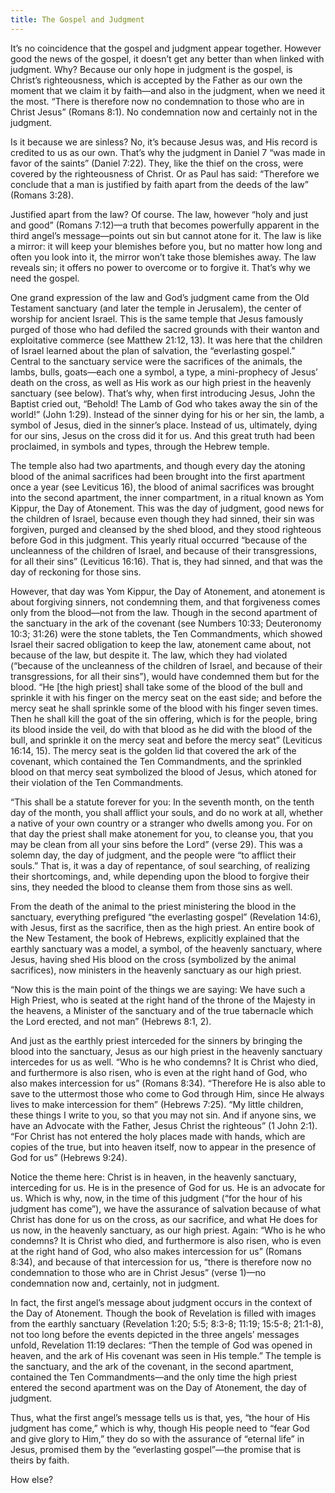 ```yaml
---
title: The Gospel and Judgment
---
```


It’s no coincidence that the gospel and judgment appear together. However good the news of the gospel, it doesn’t get any better than when linked with judgment. Why? Because our only hope in judgment is the gospel, is Christ’s righteousness, which is accepted by the Father as our own the moment that we claim it by faith—and also in the judgment, when we need it the most. “There is therefore now no condemnation to those who are in Christ Jesus” (Romans 8:1). No condemnation now and certainly not in the judgment.

Is it because we are sinless? No, it’s because Jesus was, and His record is credited to us as our own. That’s why the judgment in Daniel 7 “was made in favor of the saints” (Daniel 7:22). They, like the thief on the cross, were covered by the righteousness of Christ. Or as Paul has said: “Therefore we conclude that a man is justified by faith apart from the deeds of the law” (Romans 3:28).

Justified apart from the law? Of course. The law, however “holy and just and good” (Romans 7:12)—a truth that becomes powerfully apparent in the third angel’s message—points out sin but cannot atone for it. The law is like a mirror: it will keep your blemishes before you, but no matter how long and often you look into it, the mirror won’t take those blemishes away. The law reveals sin; it offers no power to overcome or to forgive it. That’s why we need the gospel.

One grand expression of the law and God’s judgment came from the Old Testament sanctuary (and later the temple in Jerusalem), the center of worship for ancient Israel. This is the same temple that Jesus famously purged of those who had defiled the sacred grounds with their wanton and exploitative commerce (see Matthew 21:12, 13). It was here that the children of Israel learned about the plan of salvation, the “everlasting gospel.” Central to the sanctuary service were the sacrifices of the animals, the lambs, bulls, goats—each one a symbol, a type, a mini-prophecy of Jesus’ death on the cross, as well as His work as our high priest in the heavenly sanctuary (see below). That’s why, when first introducing Jesus, John the Baptist cried out, “Behold! The Lamb of God who takes away the sin of the world!” (John 1:29). Instead of the sinner dying for his or her sin, the lamb, a symbol of Jesus, died in the sinner’s place. Instead of us, ultimately, dying for our sins, Jesus on the cross did it for us. And this great truth had been proclaimed, in symbols and types, through the Hebrew temple.

The temple also had two apartments, and though every day the atoning blood of the animal sacrifices had been brought into the first apartment once a year (see Leviticus 16), the blood of animal sacrifices was brought into the second apartment, the inner compartment, in a ritual known as Yom Kippur, the Day of Atonement. This was the day of judgment, good news for the children of Israel, because even though they had sinned, their sin was forgiven, purged and cleansed by the shed blood, and they stood righteous before God in this judgment. This yearly ritual occurred “because of the uncleanness of the children of Israel, and because of their transgressions, for all their sins” (Leviticus 16:16). That is, they had sinned, and that was the day of reckoning for those sins.

However, that day was Yom Kippur, the Day of Atonement, and atonement is about forgiving sinners, not condemning them, and that forgiveness comes only from the blood—not from the law. Though in the second apartment of the sanctuary in the ark of the covenant (see Numbers 10:33; Deuteronomy 10:3; 31:26) were the stone tablets, the Ten Commandments, which showed Israel their sacred obligation to keep the law, atonement came about, not because of the law, but despite it. The law, which they had violated (“because of the uncleanness of the children of Israel, and because of their transgressions, for all their sins”), would have condemned them but for the blood. “He [the high priest] shall take some of the blood of the bull and sprinkle it with his finger on the mercy seat on the east side; and before the mercy seat he shall sprinkle some of the blood with his finger seven times. Then he shall kill the goat of the sin offering, which is for the people, bring its blood inside the veil, do with that blood as he did with the blood of the bull, and sprinkle it on the mercy seat and before the mercy seat” (Leviticus 16:14, 15). The mercy seat is the golden lid that covered the ark of the covenant, which contained the Ten Commandments, and the sprinkled blood on that mercy seat symbolized the blood of Jesus, which atoned for their violation of the Ten Commandments.

“This shall be a statute forever for you: In the seventh month, on the tenth day of the month, you shall afflict your souls, and do no work at all, whether a native of your own country or a stranger who dwells among you. For on that day the priest shall make atonement for you, to cleanse you, that you may be clean from all your sins before the Lord” (verse 29). This was a solemn day, the day of judgment, and the people were “to afflict their souls.” That is, it was a day of repentance, of soul searching, of realizing their shortcomings, and, while depending upon the blood to forgive their sins, they needed the blood to cleanse them from those sins as well.

From the death of the animal to the priest ministering the blood in the sanctuary, everything prefigured “the everlasting gospel” (Revelation 14:6), with Jesus, first as the sacrifice, then as the high priest. An entire book of the New Testament, the book of Hebrews, explicitly explained that the earthly sanctuary was a model, a symbol, of the heavenly sanctuary, where Jesus, having shed His blood on the cross (symbolized by the animal sacrifices), now ministers in the heavenly sanctuary as our high priest.

“Now this is the main point of the things we are saying: We have such a High Priest, who is seated at the right hand of the throne of the Majesty in the heavens, a Minister of the sanctuary and of the true tabernacle which the Lord erected, and not man” (Hebrews 8:1, 2).

And just as the earthly priest interceded for the sinners by bringing the blood into the sanctuary, Jesus as our high priest in the heavenly sanctuary intercedes for us as well. “Who is he who condemns? It is Christ who died, and furthermore is also risen, who is even at the right hand of God, who also makes intercession for us” (Romans 8:34). “Therefore He is also able to save to the uttermost those who come to God through Him, since He always lives to make intercession for them” (Hebrews 7:25). “My little children, these things I write to you, so that you may not sin. And if anyone sins, we have an Advocate with the Father, Jesus Christ the righteous” (1 John 2:1). “For Christ has not entered the holy places made with hands, which are copies of the true, but into heaven itself, now to appear in the presence of God for us” (Hebrews 9:24).

Notice the theme here: Christ is in heaven, in the heavenly sanctuary, interceding for us. He is in the presence of God for us. He is an advocate for us. Which is why, now, in the time of this judgment (“for the hour of his judgment has come”), we have the assurance of salvation because of what Christ has done for us on the cross, as our sacrifice, and what He does for us now, in the heavenly sanctuary, as our high priest. Again: “Who is he who condemns? It is Christ who died, and furthermore is also risen, who is even at the right hand of God, who also makes intercession for us” (Romans 8:34), and because of that intercession for us, “there is therefore now no condemnation to those who are in Christ Jesus” (verse 1)—no condemnation now and, certainly, not in judgment.

In fact, the first angel’s message about judgment occurs in the context of the Day of Atonement. Though the book of Revelation is filled with images from the earthly sanctuary (Revelation 1:20; 5:5; 8:3-8; 11:19; 15:5-8; 21:1-8), not too long before the events depicted in the three angels’ messages unfold, Revelation 11:19 declares: “Then the temple of God was opened in heaven, and the ark of His covenant was seen in His temple.” The temple is the sanctuary, and the ark of the covenant, in the second apartment, contained the Ten Commandments—and the only time the high priest entered the second apartment was on the Day of Atonement, the day of judgment.

Thus, what the first angel’s message tells us is that, yes, “the hour of His judgment has come,” which is why, though His people need to “fear God and give glory to Him,” they do so with the assurance of “eternal life” in Jesus, promised them by the “everlasting gospel”—the promise that is theirs by faith.

How else?